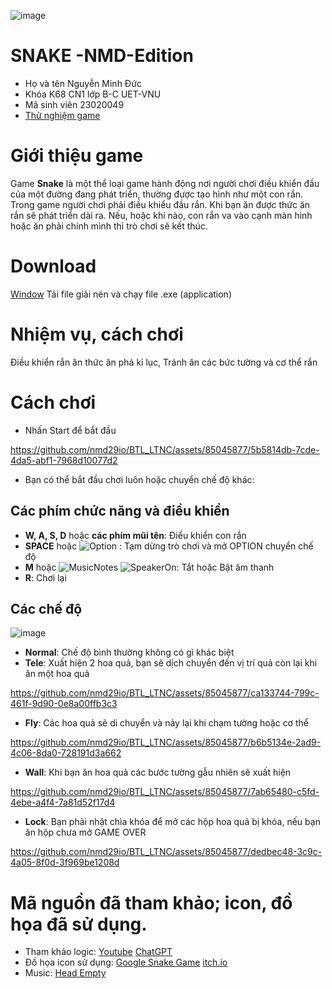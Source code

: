 ![image](https://github.com/nmd29io/BTL_LTNC/assets/85045877/8a16f071-8458-4b9f-9874-d7f79c1145cd)

#  SNAKE -NMD-Edition
- Họ và tên Nguyễn Minh Đức
- Khóa K68 CN1 lớp B-C UET-VNU
- Mã sinh viên 23020049
- [Thử nghiệm game](https://youtu.be/aIwp53ujmKk)

# Giới thiệu game
Game **Snake** là một thể loại game hành động nơi người chơi điều khiển đầu của một đường đang phát triển, thường được tạo hình như một con rắn. Trong game người chơi phải điều khiểu đầu rắn. Khi bạn ăn được thức ăn rắn sẽ phát triển dài ra. Nếu, hoặc khi nào, con rắn va vào cạnh màn hình hoặc ăn phải chính mình thì trò chơi sẽ kết thúc.
# Download 
[Window](https://github.com/nmd29io/BTL_LTNC/releases/download/master/BTL_Release.zip) Tải file giải nén và chạy file .exe (application)
# Nhiệm vụ, cách chơi
Điều khiển rắn ăn thức ăn phá kỉ lục, Tránh ăn các bức tường và cơ thể rắn
# Cách chơi
- Nhấn Start để bắt đầu


https://github.com/nmd29io/BTL_LTNC/assets/85045877/5b5814db-7cde-4da5-abf1-7968d10077d2


- Bạn có thể bắt đầu chơi luôn hoặc chuyển chế độ khác:
## Các phím chức năng và điều khiển
- **W, A, S, D** hoặc **các phím mũi tên**: Điểu khiển con rắn
- **SPACE** hoặc ![Option](https://github.com/nmd29io/BTL_LTNC/assets/85045877/5b6cee90-d681-4363-b2aa-890d9839e6ad)
 : Tạm dừng trò chơi và mở OPTION chuyển chế độ
- **M** hoặc ![MusicNotes](https://github.com/nmd29io/BTL_LTNC/assets/85045877/b930ccc5-ad84-4330-84c2-10454042f0eb) ![SpeakerOn](https://github.com/nmd29io/BTL_LTNC/assets/85045877/2cf0990e-4445-4c5a-bdfc-cf1e3e427816): Tắt hoặc Bật âm thanh
- **R**: Chơi lại
## Các chế độ
![image](https://github.com/nmd29io/BTL_LTNC/assets/85045877/a219e974-f66a-4fbd-ae59-11687f8afff1)
- **Normal**: Chế độ bình thường không có gì khác biệt
- **Tele**: Xuất hiện 2 hoa quả, bạn sẽ dịch chuyển đến vị trí quả còn lại khi ăn một hoa quả <br/>



https://github.com/nmd29io/BTL_LTNC/assets/85045877/ca133744-799c-461f-9d90-0e8a00ffb3c3


- **Fly**: Các hoa quả sẽ di chuyển và nảy lại khi chạm tường hoặc cơ thể<br/>


https://github.com/nmd29io/BTL_LTNC/assets/85045877/b6b5134e-2ad9-4c06-8da0-728191d3a662


- **Wall**: Khi bạn ăn hoa quả các bước tường gẫu nhiên sẽ xuất hiện<br/>


https://github.com/nmd29io/BTL_LTNC/assets/85045877/7ab65480-c5fd-4ebe-a4f4-7a81d52f17d4


- **Lock**: Bạn phải nhặt chìa khóa để mở các hộp hoa quả bị khóa, nếu bạn ăn hộp chưa mở GAME OVER<br/>


https://github.com/nmd29io/BTL_LTNC/assets/85045877/dedbec48-3c9c-4a05-8f0d-3f969be1208d


# Mã nguồn đã tham khảo; icon, đồ họa đã sử dụng.
- Tham khảo logic: [Youtube](https://www.youtube.com/watch?v=3kw1-dOikMA&t=508s&pp=ugMICgJ2aRABGAHKBQlzbmFrZSBzZGw%3D) [ChatGPT](https://chat.openai.com)
- Đồ họa icon sử dụng: [Google Snake Game](https://www.spriters-resource.com/browser_games/googlesnakegame/) [itch.io](https://itch.io)
- Music: [Head Empty](https://www.youtube.com/watch?v=1-Bgs27hB5k)



